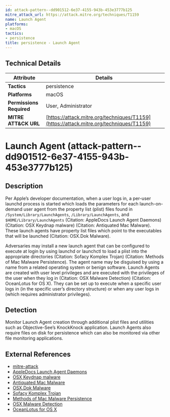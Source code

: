 ```yaml
---
id: attack-pattern--dd901512-6e37-4155-943b-453e3777b125
mitre_attack_url: https://attack.mitre.org/techniques/T1159
name: Launch Agent
platforms:
- macOS
tactics:
- persistence
title: persistence - Launch Agent
---
```


## Technical Details

| Attribute | Details |
|-----------|----------|
| **Tactics** | persistence |
| **Platforms** | macOS |
| **Permissions Required** | User, Administrator |
| **MITRE ATT&CK URL** | [https://attack.mitre.org/techniques/T1159](https://attack.mitre.org/techniques/T1159) |

# Launch Agent (attack-pattern--dd901512-6e37-4155-943b-453e3777b125)

## Description
Per Apple’s developer documentation, when a user logs in, a per-user launchd process is started which loads the parameters for each launch-on-demand user agent from the property list (plist) files found in <code>/System/Library/LaunchAgents</code>, <code>/Library/LaunchAgents</code>, and <code>$HOME/Library/LaunchAgents</code> (Citation: AppleDocs Launch Agent Daemons) (Citation: OSX Keydnap malware) (Citation: Antiquated Mac Malware). These launch agents have property list files which point to the executables that will be launched (Citation: OSX.Dok Malware).
 
Adversaries may install a new launch agent that can be configured to execute at login by using launchd or launchctl to load a plist into the appropriate directories  (Citation: Sofacy Komplex Trojan)  (Citation: Methods of Mac Malware Persistence). The agent name may be disguised by using a name from a related operating system or benign software. Launch Agents are created with user level privileges and are executed with the privileges of the user when they log in (Citation: OSX Malware Detection) (Citation: OceanLotus for OS X). They can be set up to execute when a specific user logs in (in the specific user’s directory structure) or when any user logs in (which requires administrator privileges).

## Detection
Monitor Launch Agent creation through additional plist files and utilities such as Objective-See’s  KnockKnock application. Launch Agents also require files on disk for persistence which can also be monitored via other file monitoring applications.

## External References
- [mitre-attack](https://attack.mitre.org/techniques/T1159)
- [AppleDocs Launch Agent Daemons](https://developer.apple.com/library/content/documentation/MacOSX/Conceptual/BPSystemStartup/Chapters/CreatingLaunchdJobs.html)
- [OSX Keydnap malware](https://www.welivesecurity.com/2016/07/06/new-osxkeydnap-malware-hungry-credentials/)
- [Antiquated Mac Malware](https://blog.malwarebytes.com/threat-analysis/2017/01/new-mac-backdoor-using-antiquated-code/)
- [OSX.Dok Malware](https://blog.malwarebytes.com/threat-analysis/2017/04/new-osx-dok-malware-intercepts-web-traffic/)
- [Sofacy Komplex Trojan](https://researchcenter.paloaltonetworks.com/2016/09/unit42-sofacys-komplex-os-x-trojan/)
- [Methods of Mac Malware Persistence](https://www.virusbulletin.com/uploads/pdf/conference/vb2014/VB2014-Wardle.pdf)
- [OSX Malware Detection](https://www.synack.com/wp-content/uploads/2016/03/RSA_OSX_Malware.pdf)
- [OceanLotus for OS X](https://www.alienvault.com/blogs/labs-research/oceanlotus-for-os-x-an-application-bundle-pretending-to-be-an-adobe-flash-update)
